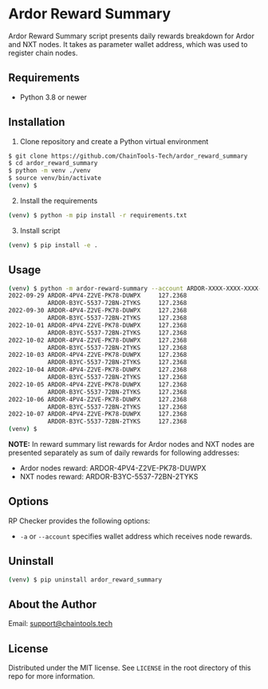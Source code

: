 # Ardor Reward Summary

Ardor Reward Summary script presents daily rewards breakdown for Ardor and NXT nodes.
It takes as parameter wallet address, which was used to register chain nodes.

## Requirements
 - Python 3.8 or newer

## Installation

1. Clone repository and create a Python virtual environment
```bash
$ git clone https://github.com/ChainTools-Tech/ardor_reward_summary
$ cd ardor_reward_summary
$ python -m venv ./venv
$ source venv/bin/activate
(venv) $
```

2. Install the requirements
```bash
(venv) $ python -m pip install -r requirements.txt
```

3. Install script
```bash
(venv) $ pip install -e .
```

## Usage

```bash
(venv) $ python -m ardor-reward-summary --account ARDOR-XXXX-XXXX-XXXX-XXXXX 
2022-09-29 ARDOR-4PV4-Z2VE-PK78-DUWPX     127.2368
           ARDOR-B3YC-5537-72BN-2TYKS     127.2368
2022-09-30 ARDOR-4PV4-Z2VE-PK78-DUWPX     127.2368
           ARDOR-B3YC-5537-72BN-2TYKS     127.2368
2022-10-01 ARDOR-4PV4-Z2VE-PK78-DUWPX     127.2368
           ARDOR-B3YC-5537-72BN-2TYKS     127.2368
2022-10-02 ARDOR-4PV4-Z2VE-PK78-DUWPX     127.2368
           ARDOR-B3YC-5537-72BN-2TYKS     127.2368
2022-10-03 ARDOR-4PV4-Z2VE-PK78-DUWPX     127.2368
           ARDOR-B3YC-5537-72BN-2TYKS     127.2368
2022-10-04 ARDOR-4PV4-Z2VE-PK78-DUWPX     127.2368
           ARDOR-B3YC-5537-72BN-2TYKS     127.2368
2022-10-05 ARDOR-4PV4-Z2VE-PK78-DUWPX     127.2368
           ARDOR-B3YC-5537-72BN-2TYKS     127.2368
2022-10-06 ARDOR-4PV4-Z2VE-PK78-DUWPX     127.2368
           ARDOR-B3YC-5537-72BN-2TYKS     127.2368
2022-10-07 ARDOR-4PV4-Z2VE-PK78-DUWPX     127.2368
           ARDOR-B3YC-5537-72BN-2TYKS     127.2368
(venv) $
```
**NOTE:** In reward summary list rewards for Ardor nodes and NXT nodes are presented separately as sum of daily rewards 
for following addresses:
 - Ardor nodes reward: ARDOR-4PV4-Z2VE-PK78-DUWPX
 - NXT nodes reward: ARDOR-B3YC-5537-72BN-2TYKS


## Options

RP Checker provides the following options:

- `-a` or `--account` specifies wallet address which receives node rewards.


## Uninstall
```bash
(venv) $ pip uninstall ardor_reward_summary
```

## About the Author

Email: support@chaintools.tech

## License

Distributed under the MIT license. See `LICENSE` in the root directory of this repo for more information.